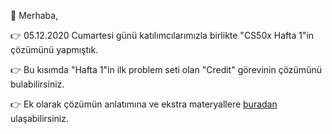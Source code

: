 🚀 Merhaba, 

👉  05.12.2020 Cumartesi günü katılımcılarımızla birlikte "CS50x Hafta 1"in çözümünü yapmıştık. 

👉 Bu kısımda "Hafta 1"in ilk problem seti olan "Credit" görevinin çözümünü bulabilirsiniz.

👉 Ek olarak çözümün anlatımına ve ekstra materyallere [buradan](https://youtu.be/j-zSAa8d6u8) ulaşabilirsiniz.

